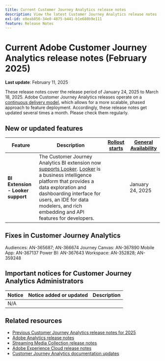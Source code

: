 ```yaml
---
title: Current Customer Journey Analytics release notes
description: View the latest Customer Journey Analytics release notes
exl-id: e8eab856-34e0-4875-b441-b1e680b9e111
feature: Release Notes
---
```

# Current Adobe Customer Journey Analytics release notes (February 2025)

**Last update**: February 11, 2025

These release notes cover the release period of January 24, 2025 to March 18, 2025. Adobe Customer Journey Analytics releases operate on a [continuous delivery model](releases.md), which allows for a more scalable, phased approach to feature deployment. Accordingly, these release notes get updated several times a month. Please check them regularly.

## New or updated features 

| Feature | Description | [Rollout starts](releases.md) | [General Availability](releases.md) |
| ----------- | ---------- | ------- | ---- |
| **BI Extension - Looker support** | The Customer Journey Analytics BI extension now [supports Looker](https://experienceleague.adobe.com/en/docs/analytics-platform/using/cja-usecases/data-views/bi-extension-usecases). [Looker](https://cloud.google.com/looker?hl=en) is a business intelligence platform that provides a data exploration and dashboarding interface for users, an IDE for data modelers, and rich embedding and API features for developers. |   |  January 24, 2025 |

## Fixes in Customer Journey Analytics

Audiences: AN-365687; AN-366674
Journey Canvas: AN-367890
Mobile App: AN-367137
Power BI: AN-367643
Workspace: AN-352828; AN-359248


## Important notices for Customer Journey Analytics Administrators

| Notice | Notice added or updated | Description |
| --- | --- | --- |
| N/A | | | 

## Related resources

* [Previous Customer Journey Analytics release notes for 2025](/help/release-notes/2025.md)
* [Adobe Analytics release notes](https://experienceleague.adobe.com/docs/analytics/release-notes/latest.html)
* [Streaming Media Collection release notes](https://experienceleague.adobe.com/docs/media-analytics/using/additional-resources/release-notes.html)
* [Adobe Experience Cloud release notes](https://experienceleague.adobe.com/docs/release-notes/experience-cloud/current.html)
* [Customer Journey Analytics documentation updates](/help/release-notes/doc-changes.md)
